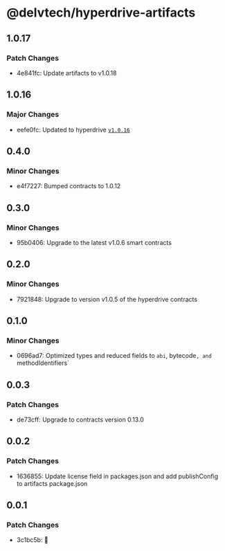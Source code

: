 # @delvtech/hyperdrive-artifacts

## 1.0.17

### Patch Changes

- 4e841fc: Update artifacts to v1.0.18

## 1.0.16

### Major Changes

- eefe0fc: Updated to hyperdrive [`v1.0.16`](https://github.com/delvtech/hyperdrive/releases/tag/v1.0.16)

## 0.4.0

### Minor Changes

- e4f7227: Bumped contracts to 1.0.12

## 0.3.0

### Minor Changes

- 95b0406: Upgrade to the latest v1.0.6 smart contracts

## 0.2.0

### Minor Changes

- 7921848: Upgrade to version v1.0.5 of the hyperdrive contracts

## 0.1.0

### Minor Changes

- 0696ad7: Optimized types and reduced fields to `abi`, bytecode`, and `methodIdentifiers`

## 0.0.3

### Patch Changes

- de73cff: Upgrade to contracts version 0.13.0

## 0.0.2

### Patch Changes

- 1636855: Update license field in packages.json and add publishConfig to artifacts package.json

## 0.0.1

### Patch Changes

- 3c1bc5b: 🚀
